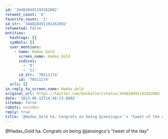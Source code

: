 ```yaml
---
id: '344828491193262082'
retweet_count: '0'
favorite_count: '1'
id_str: '344828491193262082'
retweeted: false
entities:
  hashtags: []
  symbols: []
  user_mentions:
    - name: Hadas Gold
      screen_name: Hadas_Gold
      indices:
        - '0'
        - '11'
      id_str: '70511174'
      id: '70511174'
  urls: []
in_reply_to_screen_name: Hadas_Gold
original_url: https://twitter.com/benbalter/status/344828491193262082
date: '2013-06-12T14:48:13.000Z'
sitemap: false
robots: noindex
reply: true
title: '@Hadas_Gold ha. Congrats on being @jansingco''s "tweet of the day"'
---
```


@Hadas_Gold ha. Congrats on being @jansingco's "tweet of the day"